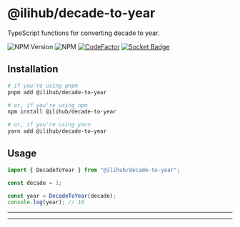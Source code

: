 # @ilihub/decade-to-year

TypeScript functions for converting decade to year.

![NPM Version](https://img.shields.io/npm/v/%40ilihub%2Fdecade-to-year?color=33cd56&logo=npm)
![NPM](https://img.shields.io/npm/l/%40ilihub%2Fdecade-to-year)
[![CodeFactor](https://www.codefactor.io/repository/github/ilihub/npm/badge)](https://www.codefactor.io/repository/github/ilihub/npm)
[![Socket Badge](https://socket.dev/api/badge/npm/package/@ilihub/decade-to-year)](https://socket.dev/npm/package/@ilihub/decade-to-year)

## Installation

```bash
# if you're using pnpm
pnpm add @ilihub/decade-to-year

# or, if you're using npm
npm install @ilihub/decade-to-year

# or, if you're using yarn
yarn add @ilihub/decade-to-year
```

## Usage

```javascript
import { DecadeToYear } from "@ilihub/decade-to-year";

const decade = 1;

const year = DecadeToYear(decade);
console.log(year); // 10
```

---

<!-- sponsors_and_backers_section_start -->

<!-- sponsors_and_backers_section_end -->

---
